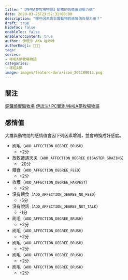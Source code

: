 ```yaml
---
title: "【哆啦A夢牧場物語】動物的感情值與壓力值"
date: 2020-03-25T23:52:31+08:00
description: "哪些因素會影響動物的感情值與壓力值？"
draft: true
hideToc: false
enableToc: false
enableTocContent: true
author: 伊琉沙 AKA 哇咔咔
authorEmoji: 👩🏿‍🚀
tags: 
series:
- 哆啦A夢牧場物語
categories:
- 哆啦A夢
image: images/feature-dora/icon_201100013.png
---
```

## 關注
[銅鑼燒實驗牧場](https://www.facebook.com/dorayakifarm/?modal=admin_todo_tour)
[伊琉沙/ PC實測/哆啦A夢牧場物語](https://docs.google.com/spreadsheets/d/1DjAbwpy9XUwY5iAoWFtHbHDwEne82c33R1dH83Qb7eY/)

## 感情值
大雄與動物間的感情值會因下列因素增減，並會轉換成好感度。
+ 刷毛（`ADD_AFFECTION_DEGREE_BRUSH`）
    + +2分
+ 放牧遭遇天災（`ADD_AFFECTION_DEGREE_DISASTER_GRAZING`）
    + -20分
+ 餵食（`ADD_AFFECTION_DEGREE_FEED`）
    + +2分
+ 收穫（`ADD_AFFECTION_DEGREE_HARVEST`）
    + +2分
+ 沒有餵食（`ADD_AFFECTION_DEGREE_NO_FEED`）
    + -5分
+ 沒有說話（`ADD_AFFECTION_DEGREE_NOT_TALK`）
    + -1分
+ 刷毛（`ADD_AFFECTION_DEGREE_BRUSH`）
    + +2分
+ 刷毛（`ADD_AFFECTION_DEGREE_BRUSH`）
    + +2分
+ 刷毛（`ADD_AFFECTION_DEGREE_BRUSH`）
    + +2分
+ 刷毛（`ADD_AFFECTION_DEGREE_BRUSH`）
    + +2分
+ 刷毛（`ADD_AFFECTION_DEGREE_BRUSH`）
    + +2分
